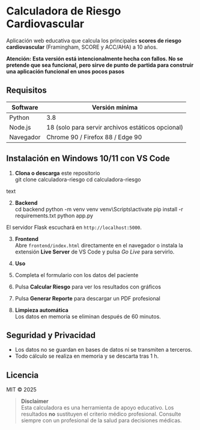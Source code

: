 # Calculadora de Riesgo Cardiovascular

Aplicación web educativa que calcula los principales **scores de riesgo cardiovascular** (Framingham, SCORE y ACC/AHA) a 10 años.

**Atención:**
**Esta versión está intencionalmente hecha con fallos. No se pretende que sea funcional, pero sirve de punto de partida para construir una aplicación funcional en unos pocos pasos** 

## Requisitos

| Software | Versión mínima |
|----------|----------------|
| Python   | 3.8 |
| Node.js  | 18 (solo para servir archivos estáticos opcional) |
| Navegador| Chrome 90 / Firefox 88 / Edge 90 |

## Instalación en Windows 10/11 con VS Code

1. **Clona o descarga** este repositorio  
git clone <URL> calculadora-riesgo
cd calculadora-riesgo

text

2. **Backend**  
cd backend
python -m venv venv
venv\Scripts\activate
pip install -r requirements.txt
python app.py

El servidor Flask escuchará en `http://localhost:5000`.

3. **Frontend**  
Abre `frontend/index.html` directamente en el navegador o instala la extensión
**Live Server** de VS Code y pulsa _Go Live_ para servirlo.

4. **Uso**  
1. Completa el formulario con los datos del paciente  
2. Pulsa **Calcular Riesgo** para ver los resultados con gráficos  
3. Pulsa **Generar Reporte** para descargar un PDF profesional  

5. **Limpieza automática**  
Los datos en memoria se eliminan después de 60 minutos.

## Seguridad y Privacidad

- Los datos no se guardan en bases de datos ni se transmiten a terceros.  
- Todo cálculo se realiza en memoria y se descarta tras 1 h.

## Licencia

MIT © 2025


> **Disclaimer**  
> Esta calculadora es una herramienta de apoyo educativo. Los resultados **no** sustituyen el criterio médico profesional. Consulte siempre con un profesional de la salud para decisiones médicas.